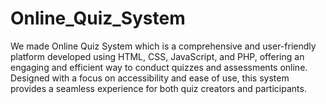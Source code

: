 # Online_Quiz_System
We made Online Quiz System which is a comprehensive and user-friendly platform developed using HTML, CSS, JavaScript, and PHP, offering an engaging and efficient way to conduct quizzes and assessments online. Designed with a focus on accessibility and ease of use, this system provides a seamless experience for both quiz creators and participants.
